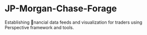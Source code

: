 # JP-Morgan-Chase-Forage
 Establishing nancial data feeds and visualization for traders using Perspective framework and tools.
